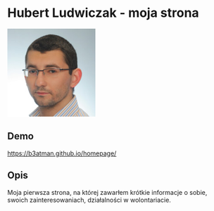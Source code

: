 # Hubert Ludwiczak - moja strona

![Hubert Ludwiczak](Images/Hubert.jpg)

## Demo

https://b3atman.github.io/homepage/

## Opis

Moja pierwsza strona, na której zawarłem krótkie informacje o sobie, swoich zainteresowaniach, działalności w wolontariacie.
